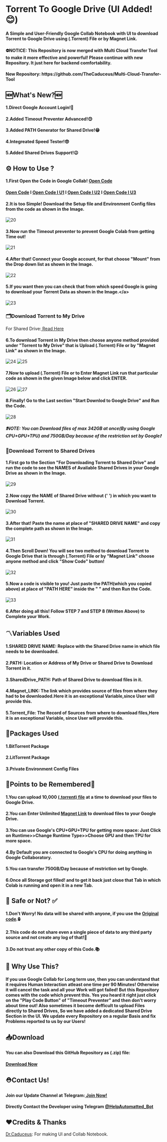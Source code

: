 # Torrent To Google Drive (UI Added!😊)
<p><b>A Simple and User-Friendly Google Collab Notebook with UI to download Torrent to Google Drive using (.Torrent) File or by Magnet Link.</b></p>
<h4><b>⛔NOTICE: This Repository is now merged with Multi Cloud Transfer Tool to make it more effective and powerful! Please continue with new Repository. It just here for backend comfortability.</b></h4>
<h4><b>New Repository: https://github.com/TheCaduceus/Multi-Cloud-Transfer-Tool</b></h4>

<h2>🆕What's New?🆕</h2>
<h4>1.Direct Google Account Login!🤩</h4>
<h4>2.Added Timeout Preventer Advanced!😊</h4>
<h4>3.Added PATH Generator for Shared Drive!😁</h4>
<h4>4.Integreated Speed Tester!😎</h4>
<h4>5.Added Shared Drives Support!😉</h4>

<h2>⚙️ How to Use ?</h2>
<h4> 1.First Open the Code in Google Collab! <a href="https://colab.research.google.com/github/TheCaduceus/Torrent-to-GoogleDrive/blob/main/Torrent%20to%20Google%20Drive.ipynb">Open Code</a> </h4>
<h4> <a href="https://colab.research.google.com/github/EternalBot/Torrent2GoogleDrive/blob/main/Torrent2GoogleDrive.ipynb">Open Code</a> I <a href="https://colab.research.google.com/github/EternalBot/Torrent2GoogleDrive/blob/main/Torrent2GoogleDrive.ipynb?authuser=1">Open Code I U1</a> I <a href="https://colab.research.google.com/github/EternalBot/Torrent2GoogleDrive/blob/main/Torrent2GoogleDrive.ipynb?authuser=2">Open Code I U2</a> I <a href="https://colab.research.google.com/github/EternalBot/Torrent2GoogleDrive/blob/main/Torrent2GoogleDrive.ipynb?authuser=3">Open Code I U3</a> </h4>
<h4> 2.It is too Simple! Download the Setup file and Environment Config files from the code as shown in the Image.</h4>
<p><img src="Img/20.png" alt="20" /></p>
<h4> 3.Now run the Timeout preventer to prevent Google Colab from getting Time out!</h4>
<p><img src="Img/21.png" alt="21" /></p>
<h4> 4.After that! Connect your Google account, for that choose "Mount" from the Drop down list as shown in the Image.</h4>
<p><img src="Img/22.png" alt="22" /></p>
<h4> 5.If you want then you can check that from which speed Google is going to download your Torrent Data as shown in the Image.&lt;/a&gt;</h4>
<p><img src="Img/23.png" alt="23" /></p>
<h3>🗂️Download Torrent to My Drive</h3>
<p>For Shared Drive:<a href="https://github.com/TheCaduceus/Torrent-to-GoogleDrive#download-torrent-to-shared-drives"> Read Here</a></p>
<h4> 6.To download Torrent in My Drive then choose anyone method provided under "Torrent to My Drive" that is Upload (.Torrent) File or by "Magnet Link" as shown in the Image.</h4>
<p><img src="Img/24.png" alt="24" />
<img src="Img/25.png" alt="25" /></p>
<h4> 7.Now to upload (.Torrent) File or to Enter Magnet Link run that particular code as shown in the given Image below and click ENTER.</h4>
<p><img src="Img/26.png" alt="26" />
<img src="Img/27.png" alt="27" /></p>
<h4> 8.Finally! Go to the Last section "Start Downlod to Google Drive" and Run the Code.</h4>
<p><img src="Img/28.png" alt="28" /></p>
<h5> <b><i>❗NOTE: You can Download files of max 342GB at once(By using Google CPU+GPU+TPU) and 750GB/Day because of the restriction set by Google❗</i></b></h5>
<h3>📂Download Torrent to Shared Drives</h3>
<h4> 1.First go to the Section "For Downloading Torrent to Shared Drive" and run the code to see the NAMES of Available Shared Drives in your Google Drive as shown in the Image.</h4>
<p><img src="Img/29.png" alt="29" /></p>
<h4> 2.Now copy the NAME of Shared Drive without (' ') in which you want to Download Torrent.</h4>
<p><img src="Img/30.png" alt="30" /></p>
<h4> 3.After that! Paste the name at place of "SHARED DRIVE NAME" and copy the complete path as shown in the Image.</h4>
<p><img src="Img/31.png" alt="31" /></p>
<h4> 4.Then Scroll Down! You will see two method to download Torrent to Google Drive that is through (.Torrent) File or by "Magnet Link" choose anyone method and click "Show Code" button!</h4>
<p><img src="Img/32.png" alt="32" /></p>
<h4> 5.Now a code is visible to you! Just paste the PATH(which you copied above) at place of "PATH HERE" inside the " " and then Run the Code.</h4>
<p><img src="Img/33.png" alt="33" /></p>
<h4> 6.After doing all this! Follow STEP 7 and STEP 8 (Written Above) to Complete your Work.</h4>
<h2>〽️Variables Used</h2>
<h4>1.SHARED DRIVE NAME: Replace with the Shared Drive name in which file needs to be downloaded.</h4>
<h4>2.PATH: Location or Address of My Drive or Shared Drive to Download Torrent in it.</h4>
<h4>3.SharedDrive_PATH: Path of Shared Drive to download files in it.</h4>
<h4>4.Magnet_LINK: The link which provides source of files from where they had to be downloaded.Here it is an exceptional Variable,since User will provide this.</h4>
<h4>5.Torrent_File: The Record of Sources from where to download files,Here it is an exceptional Variable, since User will provide this.</h4>
<h2>📑Packages Used</h2>
<h4>1.BitTorrent Package</h4>
<h4>2.LitTorrent Package</h4>
<h4>3.Private Environment Config Files</h4>
<h2>🎯Points to be Remembered🎯</h2>
<h4>1.You can upload 10,000 <a href="https://github.com/TheCaduceus/Torrent-to-GoogleDrive#5torrent_file-the-record-of-sources-from-where-to-download-fileshere-it-is-an-exceptional-variable-since-user-will-provide-this">(.torrent) file</a> at a time to download your files to Google Drive.</h4>
<h4>2.You can Enter Unlimited <a href="https://github.com/TheCaduceus/Torrent-to-GoogleDrive/blob/main/README.MD#4magnet_link-the-link-which-provides-source-of-files-from-where-they-had-to-be-downloadedhere-it-is-an-exceptional-variablesince-user-will-provide-this">Magnet Link</a> to download files to your Google Drive.</h4>
<h4>3.You can use Google's CPU+GPU+TPU for getting more space: Just Click on Runtime&gt;&gt;Change Runtime Type&gt;&gt;Choose GPU and then TPU for more space.</h4>
<h4>4.By Default you are connected to Google's CPU for doing anything in Google Collaboratory.</h4>
<h4>5.You can transfer 750GB/Day because of restriction set by Google.</h4>
<h4>6.Once all Storage got filled! and to get it back just close that Tab in which Colab is running and open it in a new Tab.</h4>
<h2> 🔐 Safe or Not? ✅</h2>
<h4> 1.Don't Worry! No data will be shared with anyone, if you use the <a href="https://github.com/TheCaduceus/Torrent-to-GoogleDrive">Original code</a>.🔒</h4>
<h4> 2.This code do not share even a single piece of data to any third party source and not create any log of that!🔑</h4>
<h4> 3.Do not trust any other copy of this Code.📚</h4>
<h2> 🤔 Why Use This?</h2>
<h4>If you use Google Collab for Long term use, then you can understand that it requires Human Interaction atleast one time per 90 Minutes! Otherwise it will cancel the task and all your Work will got failed! But this Repository comes with the code which prevent this. Yes you heard it right just click on the "Play Code Button" of "Timeout Preventer" and then don't worry about time out! Also sometimes it become defficult to upload Files directly to Shared Drives, So we have added a dedicated Shared Drive Section in the UI. We update every Repository on a regular Basis and fix Problems reported to us by our Users!</h4>
<h2> 📥Download</h2>
<h4> You can also Download this GitHub Repository as (.zip) file:</h4>
<h4> <a href="https://github.com/TheCaduceus/Torrent-to-GoogleDrive/archive/refs/heads/main.zip">Download Now</a></h4>
<h2>⛑Contact Us!</h2>
<h4>Join our Update Channel at Telegram:<a href="https://telegram.me/TheCaduceusUPDATE"> Join Now!</a>
<h4>Directly Contact the Developer using Telegram <a href="https://telegram.me/HelpAutomatted_Bot">@HelpAutomatted_Bot</a></h4>
<h2>❤️Credits &amp; Thanks</h2>
<p><a href="https://github.com/TheCaduceus">Dr.Caduceus</a>: For making UI and Collab Notebook.</p>
</h4>
